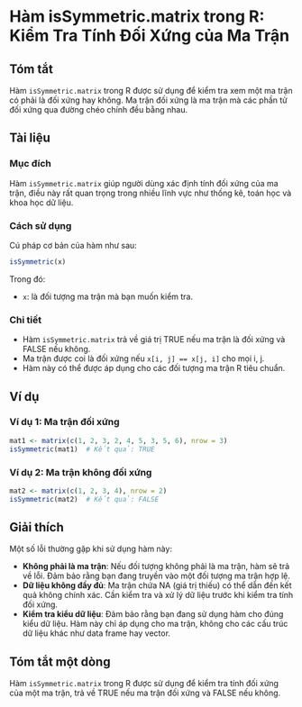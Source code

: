 <!--
Meta Description: # Hàm isSymmetric.matrix trong R: Kiểm Tra Tính Đối Xứng của Ma Trận ## Tóm tắt Hàm `isSymmetric.matrix` trong R được sử dụng để kiểm tra xem một ma t...
Meta Keywords: trận, đối, xứng, hàm, không
-->

# Hàm isSymmetric.matrix trong R: Kiểm Tra Tính Đối Xứng của Ma Trận

## Tóm tắt
Hàm `isSymmetric.matrix` trong R được sử dụng để kiểm tra xem một ma trận có phải là đối xứng hay không. Ma trận đối xứng là ma trận mà các phần tử đối xứng qua đường chéo chính đều bằng nhau.

## Tài liệu
### Mục đích
Hàm `isSymmetric.matrix` giúp người dùng xác định tính đối xứng của ma trận, điều này rất quan trọng trong nhiều lĩnh vực như thống kê, toán học và khoa học dữ liệu.

### Cách sử dụng
Cú pháp cơ bản của hàm như sau:
```R
isSymmetric(x)
```
Trong đó:
- `x`: là đối tượng ma trận mà bạn muốn kiểm tra.

### Chi tiết
- Hàm `isSymmetric.matrix` trả về giá trị TRUE nếu ma trận là đối xứng và FALSE nếu không.
- Ma trận được coi là đối xứng nếu `x[i, j] == x[j, i]` cho mọi i, j.
- Hàm này có thể được áp dụng cho các đối tượng ma trận R tiêu chuẩn.

## Ví dụ
### Ví dụ 1: Ma trận đối xứng
```R
mat1 <- matrix(c(1, 2, 3, 2, 4, 5, 3, 5, 6), nrow = 3)
isSymmetric(mat1)  # Kết quả: TRUE
```

### Ví dụ 2: Ma trận không đối xứng
```R
mat2 <- matrix(c(1, 2, 3, 4), nrow = 2)
isSymmetric(mat2)  # Kết quả: FALSE
```

## Giải thích
Một số lỗi thường gặp khi sử dụng hàm này:
- **Không phải là ma trận**: Nếu đối tượng không phải là ma trận, hàm sẽ trả về lỗi. Đảm bảo rằng bạn đang truyền vào một đối tượng ma trận hợp lệ.
- **Dữ liệu không đầy đủ**: Ma trận chứa NA (giá trị thiếu) có thể dẫn đến kết quả không chính xác. Cần kiểm tra và xử lý dữ liệu trước khi kiểm tra tính đối xứng.
- **Kiểm tra kiểu dữ liệu**: Đảm bảo rằng bạn đang sử dụng hàm cho đúng kiểu dữ liệu. Hàm này chỉ áp dụng cho ma trận, không cho các cấu trúc dữ liệu khác như data frame hay vector.

## Tóm tắt một dòng
Hàm `isSymmetric.matrix` trong R được sử dụng để kiểm tra tính đối xứng của một ma trận, trả về TRUE nếu ma trận đối xứng và FALSE nếu không.